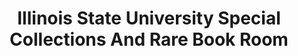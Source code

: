 ---
layout: repo
title: "Illinois State University Special Collections And Rare Book Room"
id: 15597
permalink: repos/15597/
---